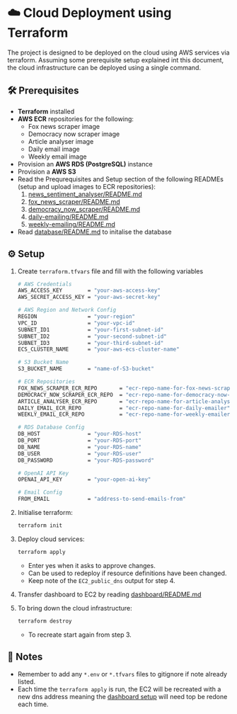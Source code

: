 # ☁️ Cloud Deployment using Terraform

The project is designed to be deployed on the cloud using AWS services via terraform. Assuming some prerequisite setup explained int this document, the cloud infrastructure can be deployed using a single command.

## 🛠️ Prerequisites
- **Terraform** installed
- **AWS ECR** repositories for the following:
    - Fox news scraper image
    - Democracy now scraper image
    - Article analyser image
    - Daily email image
    - Weekly email image
- Provision an **AWS RDS (PostgreSQL)** instance
- Provision a **AWS S3**
- Read the Prequrequisites and Setup section of the following READMEs (setup and upload images to ECR repositories):
    1. [news_sentiment_analyser/README.md](../news_sentiment_analyser/README.md)
    2. [fox_news_scraper/README.md](../fox_news_scraper/README.md)
    3. [democracy_now_scraper/README.md](../democracy_now_scraper/README.md)
    4. [daily-emailing/README.md](../daily-emailing/README.md)
    5. [weekly-emailing/README.md](../weekly-emailing/README.md)
- Read [database/README.md](../database/README.md) to initalise the database

## ⚙️ Setup

1. Create `terraform.tfvars` file and fill with the following variables
    ```bash
    # AWS Credentials
    AWS_ACCESS_KEY        = "your-aws-access-key"
    AWS_SECRET_ACCESS_KEY = "your-aws-secret-key"

    # AWS Region and Network Config
    REGION                = "your-region"
    VPC_ID                = "your-vpc-id"
    SUBNET_ID1            = "your-first-subnet-id"
    SUBNET_ID2            = "your-second-subnet-id"
    SUBNET_ID3            = "your-third-subnet-id"
    ECS_CLUSTER_NAME      = "your-aws-ecs-cluster-name"

    # S3 Bucket Name
    S3_BUCKET_NAME        = "name-of-S3-bucket"

    # ECR Repositories
    FOX_NEWS_SCRAPER_ECR_REPO       = "ecr-repo-name-for-fox-news-scraper"
    DEMOCRACY_NOW_SCRAPER_ECR_REPO  = "ecr-repo-name-for-democracy-now-news-scraper"
    ARTICLE_ANALYSER_ECR_REPO       = "ecr-repo-name-for-article-analyser"
    DAILY_EMAIL_ECR_REPO            = "ecr-repo-name-for-daily-emailer"
    WEEKLY_EMAIL_ECR_REPO           = "ecr-repo-name-for-weekly-emailer"

    # RDS Database Config
    DB_HOST               = "your-RDS-host"
    DB_PORT               = "your-RDS-port"
    DB_NAME               = "your-RDS-name"
    DB_USER               = "your-RDS-user"
    DB_PASSWORD           = "your-RDS-password"

    # OpenAI API Key
    OPENAI_API_KEY        = "your-open-ai-key"

    # Email Config
    FROM_EMAIL            = "address-to-send-emails-from"
    ```

2. Initialise terraform:
    ```bash
    terraform init
    ```

3. Deploy cloud services:
    ```bash
    terraform apply
    ```
    - Enter yes when it asks to approve changes.
    - Can be used to redeploy if resource definitions have been changed.
    - Keep note of the `EC2_public_dns` output for step 4.
    
4. Transfer dashboard to EC2 by reading [dashboard/README.md](../dashboard/README.md)

5. To bring down the cloud infrastructure:
    ```bash
    terraform destroy
    ```
    - To recreate start again from step 3.

## 📝 Notes

- Remember to add any `*.env` or `*.tfvars` files to gitignore if note already listed.
- Each time the `terraform apply` is run, the EC2 will be recreated with a new dns address meaning the [dashboard setup](../dashboard/README.md) will need top be redone each time.

